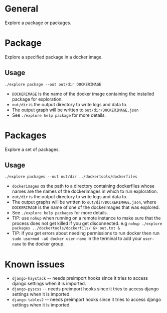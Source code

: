 # General
Explore a package or packages.

# Package
Explore a specified package in a docker image.

## Usage
`./explore package --out out/dir DOCKERIMAGE`
- `DOCKERIMAGE` is the name of the docker image containing the installed
package for exploration.
- `out/dir` is the output directory to write logs and data to.
- The output graph will be written to `out/dir/DOCKERIMAGE.json`
- See `./explore help package` for more details.

# Packages
Explore a set of packages.

## Usage
`./explore packages --out out/dir ../dockertools/dockerfiles`
- `dockerimages` os the path to a directory containing dockerfiles whose names are the names of the dockerimages
  in which to run exploration.
- `out/dir` is the output directory to write logs and data to.
- The output graphs will be written to `out/dir/DOCKERIMAGE.json`, where `DOCKERIMAGE` is the
  name of one of the dockerimages that was explored.
- See `./explore help packages` for more details.
- TIP: use `nohup` when running on a remote instance to make sure that the process does not get killed
  if you get disconnected. e.g `nohup ./explore packages ../dockertools/dockerfils/ &> out.txt &`
- TIP: if you get errors about needing permissions to run docker then run `sudo usermod -aG docker user-name` in the terminal to add your `user-name`
  to the docker group.

# Known issues
- `django-haystack` -- needs preimport hooks since it tries to access django settings when it is imported.
- `django-pyscss` -- needs preimport hooks since it tries to access django settings when it is imported.
- `django-tables2` -- needs preimport hooks since it tries to access django settings when it is imported.
